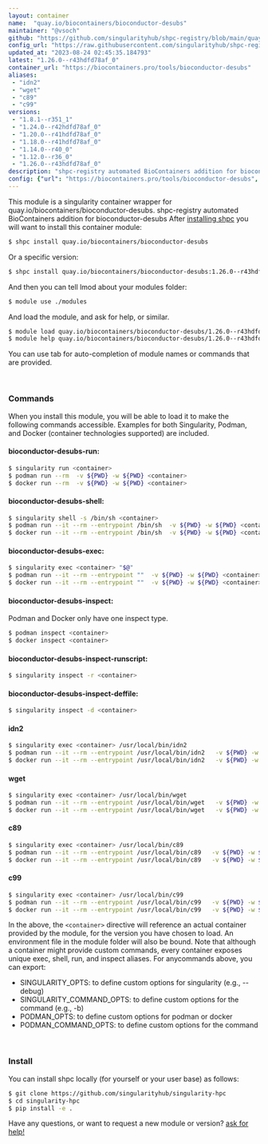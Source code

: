 ```yaml
---
layout: container
name:  "quay.io/biocontainers/bioconductor-desubs"
maintainer: "@vsoch"
github: "https://github.com/singularityhub/shpc-registry/blob/main/quay.io/biocontainers/bioconductor-desubs/container.yaml"
config_url: "https://raw.githubusercontent.com/singularityhub/shpc-registry/main/quay.io/biocontainers/bioconductor-desubs/container.yaml"
updated_at: "2023-08-24 02:45:35.184793"
latest: "1.26.0--r43hdfd78af_0"
container_url: "https://biocontainers.pro/tools/bioconductor-desubs"
aliases:
 - "idn2"
 - "wget"
 - "c89"
 - "c99"
versions:
 - "1.8.1--r351_1"
 - "1.24.0--r42hdfd78af_0"
 - "1.20.0--r41hdfd78af_0"
 - "1.18.0--r41hdfd78af_0"
 - "1.14.0--r40_0"
 - "1.12.0--r36_0"
 - "1.26.0--r43hdfd78af_0"
description: "shpc-registry automated BioContainers addition for bioconductor-desubs"
config: {"url": "https://biocontainers.pro/tools/bioconductor-desubs", "maintainer": "@vsoch", "description": "shpc-registry automated BioContainers addition for bioconductor-desubs", "latest": {"1.26.0--r43hdfd78af_0": "sha256:a9424cc420d0f830ca07a51f0eb1701faa027c6ccc20e6ed0258f18e61eb0c30"}, "tags": {"1.8.1--r351_1": "sha256:21ea4c0cc09f7b33b149d2ff2627a63513a7618c6b75ac74ddb4be29337c8d4d", "1.24.0--r42hdfd78af_0": "sha256:0f3d725f7c5ac0e67bf677246ae9cda591a725dd95b9a1b82a9551e31de013c9", "1.20.0--r41hdfd78af_0": "sha256:a661500bb9b5be68c9aa7df2e6d66261333940a91c3bd3059da0957a7f23f9c6", "1.18.0--r41hdfd78af_0": "sha256:e9fa1041962e4b8f7a70b1d5f9d248dc8346c154c021c151918d3ac66ce50358", "1.14.0--r40_0": "sha256:8abb2979519e1f49739600680a7463afb1ba91caa36ebe59230711c0fae53110", "1.12.0--r36_0": "sha256:2f1d3bd3f2b639b1932bb8630a5bddbea06e92452eeba1ce60f45f3068898ffb", "1.26.0--r43hdfd78af_0": "sha256:a9424cc420d0f830ca07a51f0eb1701faa027c6ccc20e6ed0258f18e61eb0c30"}, "docker": "quay.io/biocontainers/bioconductor-desubs", "aliases": {"idn2": "/usr/local/bin/idn2", "wget": "/usr/local/bin/wget", "c89": "/usr/local/bin/c89", "c99": "/usr/local/bin/c99"}}
---
```


This module is a singularity container wrapper for quay.io/biocontainers/bioconductor-desubs.
shpc-registry automated BioContainers addition for bioconductor-desubs
After [installing shpc](#install) you will want to install this container module:


```bash
$ shpc install quay.io/biocontainers/bioconductor-desubs
```

Or a specific version:

```bash
$ shpc install quay.io/biocontainers/bioconductor-desubs:1.26.0--r43hdfd78af_0
```

And then you can tell lmod about your modules folder:

```bash
$ module use ./modules
```

And load the module, and ask for help, or similar.

```bash
$ module load quay.io/biocontainers/bioconductor-desubs/1.26.0--r43hdfd78af_0
$ module help quay.io/biocontainers/bioconductor-desubs/1.26.0--r43hdfd78af_0
```

You can use tab for auto-completion of module names or commands that are provided.

<br>

### Commands

When you install this module, you will be able to load it to make the following commands accessible.
Examples for both Singularity, Podman, and Docker (container technologies supported) are included.

#### bioconductor-desubs-run:

```bash
$ singularity run <container>
$ podman run --rm  -v ${PWD} -w ${PWD} <container>
$ docker run --rm  -v ${PWD} -w ${PWD} <container>
```

#### bioconductor-desubs-shell:

```bash
$ singularity shell -s /bin/sh <container>
$ podman run --it --rm --entrypoint /bin/sh  -v ${PWD} -w ${PWD} <container>
$ docker run --it --rm --entrypoint /bin/sh  -v ${PWD} -w ${PWD} <container>
```

#### bioconductor-desubs-exec:

```bash
$ singularity exec <container> "$@"
$ podman run --it --rm --entrypoint ""  -v ${PWD} -w ${PWD} <container> "$@"
$ docker run --it --rm --entrypoint ""  -v ${PWD} -w ${PWD} <container> "$@"
```

#### bioconductor-desubs-inspect:

Podman and Docker only have one inspect type.

```bash
$ podman inspect <container>
$ docker inspect <container>
```

#### bioconductor-desubs-inspect-runscript:

```bash
$ singularity inspect -r <container>
```

#### bioconductor-desubs-inspect-deffile:

```bash
$ singularity inspect -d <container>
```


#### idn2

```bash
$ singularity exec <container> /usr/local/bin/idn2
$ podman run --it --rm --entrypoint /usr/local/bin/idn2   -v ${PWD} -w ${PWD} <container> -c " $@"
$ docker run --it --rm --entrypoint /usr/local/bin/idn2   -v ${PWD} -w ${PWD} <container> -c " $@"
```


#### wget

```bash
$ singularity exec <container> /usr/local/bin/wget
$ podman run --it --rm --entrypoint /usr/local/bin/wget   -v ${PWD} -w ${PWD} <container> -c " $@"
$ docker run --it --rm --entrypoint /usr/local/bin/wget   -v ${PWD} -w ${PWD} <container> -c " $@"
```


#### c89

```bash
$ singularity exec <container> /usr/local/bin/c89
$ podman run --it --rm --entrypoint /usr/local/bin/c89   -v ${PWD} -w ${PWD} <container> -c " $@"
$ docker run --it --rm --entrypoint /usr/local/bin/c89   -v ${PWD} -w ${PWD} <container> -c " $@"
```


#### c99

```bash
$ singularity exec <container> /usr/local/bin/c99
$ podman run --it --rm --entrypoint /usr/local/bin/c99   -v ${PWD} -w ${PWD} <container> -c " $@"
$ docker run --it --rm --entrypoint /usr/local/bin/c99   -v ${PWD} -w ${PWD} <container> -c " $@"
```



In the above, the `<container>` directive will reference an actual container provided
by the module, for the version you have chosen to load. An environment file in the
module folder will also be bound. Note that although a container
might provide custom commands, every container exposes unique exec, shell, run, and
inspect aliases. For anycommands above, you can export:

 - SINGULARITY_OPTS: to define custom options for singularity (e.g., --debug)
 - SINGULARITY_COMMAND_OPTS: to define custom options for the command (e.g., -b)
 - PODMAN_OPTS: to define custom options for podman or docker
 - PODMAN_COMMAND_OPTS: to define custom options for the command

<br>

### Install

You can install shpc locally (for yourself or your user base) as follows:

```bash
$ git clone https://github.com/singularityhub/singularity-hpc
$ cd singularity-hpc
$ pip install -e .
```

Have any questions, or want to request a new module or version? [ask for help!](https://github.com/singularityhub/singularity-hpc/issues)